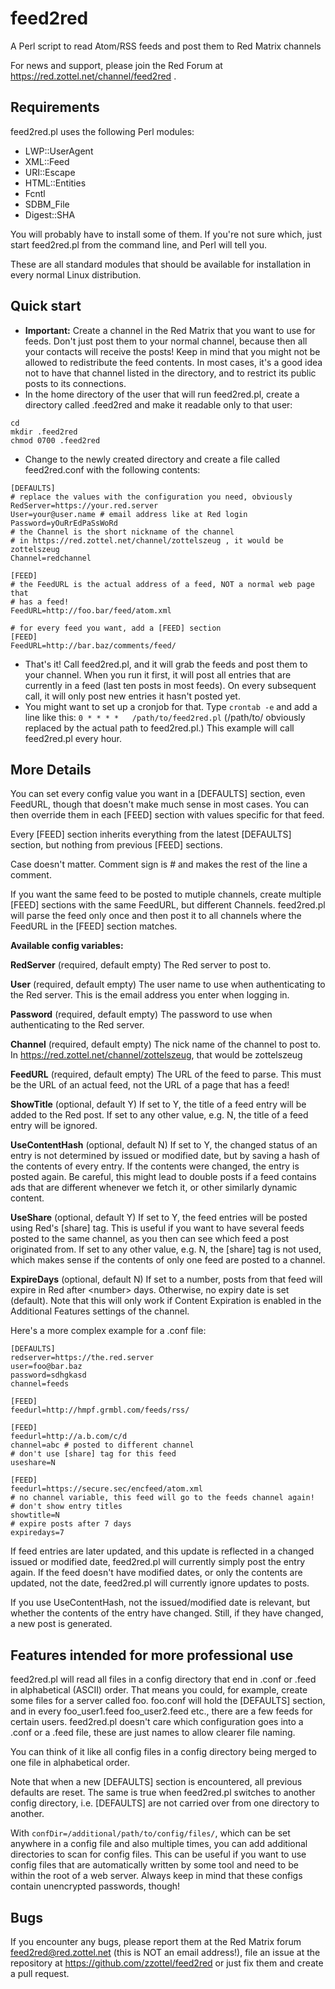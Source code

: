 feed2red
========

A Perl script to read Atom/RSS feeds and post them to Red Matrix channels

For news and support, please join the Red Forum at
https://red.zottel.net/channel/feed2red .

Requirements
------------

feed2red.pl uses the following Perl modules:

* LWP::UserAgent
* XML::Feed
* URI::Escape
* HTML::Entities
* Fcntl
* SDBM_File
* Digest::SHA

You will probably have to install some of them. If you're not sure which,
just start feed2red.pl from the command line, and Perl will tell you.

These are all standard modules that should be available for installation
in every normal Linux distribution.

Quick start
-----------

* **Important:** Create a channel in the Red Matrix that you want to use
	for feeds. Don't just post them to your normal channel, because then
	all your contacts will receive the posts! Keep in mind that you might
	not be allowed to redistribute the feed contents. In most cases, it's
	a good idea not to have that channel listed in the directory, and to
	restrict its public posts to its connections.
* In the home directory of the user that will run feed2red.pl, create a
	directory called .feed2red and make it readable only to that user:

```
cd
mkdir .feed2red
chmod 0700 .feed2red
```

* Change to the newly created directory and create a file called
	feed2red.conf with the following contents:

```
[DEFAULTS]
# replace the values with the configuration you need, obviously
RedServer=https://your.red.server
User=your@user.name # email address like at Red login
Password=yOuRrEdPaSsWoRd
# the Channel is the short nickname of the channel
# in https://red.zottel.net/channel/zottelszeug , it would be zottelszeug
Channel=redchannel

[FEED]
# the FeedURL is the actual address of a feed, NOT a normal web page that
# has a feed!
FeedURL=http://foo.bar/feed/atom.xml

# for every feed you want, add a [FEED] section
[FEED]
FeedURL=http://bar.baz/comments/feed/
```

* That's it! Call feed2red.pl, and it will grab the feeds and post
	them to your channel. When you run it first, it will post all entries
	that are currently in a feed (last ten posts in most feeds). On every
	subsequent call, it will only post new entries it hasn't posted yet.
* You might want to set up a cronjob for that.
	Type `crontab -e` and add a line like this:
	`0 * * * *   /path/to/feed2red.pl`
	(/path/to/ obviously replaced by the actual path to feed2red.pl.)
	This example will call feed2red.pl every hour.

More Details
------------

You can set every config value you want in a [DEFAULTS] section, even
FeedURL, though that doesn't make much sense in most cases. You can then
override them in each [FEED] section with values specific for that feed.

Every [FEED] section inherits everything from the latest [DEFAULTS]
section, but nothing from previous [FEED] sections.

Case doesn't matter. Comment sign is # and makes the rest of the line a
comment.

If you want the same feed to be posted to mutiple channels, create
multiple [FEED] sections with the same FeedURL, but different Channels.
feed2red.pl will parse the feed only once and then post it to all channels
where the FeedURL in the [FEED] section matches.

**Available config variables:**

**RedServer** (required, default empty)
The Red server to post to.

**User** (required, default empty)
The user name to use when authenticating to the Red server. This is the
email address you enter when logging in.

**Password** (required, default empty)
The password to use when authenticating to the Red server.

**Channel** (required, default empty)
The nick name of the channel to post to. In
https://red.zottel.net/channel/zottelszeug, that would be zottelszeug

**FeedURL** (required, default empty)
The URL of the feed to parse. This must be the URL of an actual feed, not
the URL of a page that has a feed!

**ShowTitle** (optional, default Y)
If set to Y, the title of a feed entry will be added to the Red post. If
set to any other value, e.g. N, the title of a feed entry will be ignored.

**UseContentHash** (optional, default N)
If set to Y, the changed status of an entry is not determined by issued or
modified date, but by saving a hash of the contents of every entry. If the
contents were changed, the entry is posted again. Be careful, this might
lead to double posts if a feed contains ads that are different whenever we
fetch it, or other similarly dynamic content.

**UseShare** (optional, default Y)
If set to Y, the feed entries will be posted using Red's [share] tag. This
is useful if you want to have several feeds posted to the same channel, as
you then can see which feed a post originated from. If set to any other
value, e.g. N, the [share] tag is not used, which makes sense if the
contents of only one feed are posted to a channel.

**ExpireDays** (optional, default N)
If set to a number, posts from that feed will expire in Red after \<number\>
days. Otherwise, no expiry date is set (default). Note that this will only
work if Content Expiration is enabled in the Additional Features settings
of the channel.

Here's a more complex example for a .conf file:

```
[DEFAULTS]
redserver=https://the.red.server
user=foo@bar.baz
password=sdhgkasd
channel=feeds

[FEED]
feedurl=http://hmpf.grmbl.com/feeds/rss/

[FEED]
feedurl=http://a.b.com/c/d
channel=abc # posted to different channel
# don't use [share] tag for this feed
useshare=N

[FEED]
feedurl=https://secure.sec/encfeed/atom.xml
# no channel variable, this feed will go to the feeds channel again!
# don't show entry titles
showtitle=N
# expire posts after 7 days
expiredays=7
```

If feed entries are later updated, and this update is reflected in a
changed issued or modified date, feed2red.pl will currently simply post
the entry again. If the feed doesn't have modified dates, or only the
contents are updated, not the date, feed2red.pl will currently ignore
updates to posts.

If you use UseContentHash, not the issued/modified date is relevant, but
whether the contents of the entry have changed. Still, if they have
changed, a new post is generated.

Features intended for more professional use
-------------------------------------------

feed2red.pl will read all files in a config directory that end in .conf or
.feed in alphabetical (ASCII) order. That means you could, for example,
create some files for a server called foo. foo.conf will hold the
[DEFAULTS] section, and in every foo_user1.feed foo_user2.feed etc., there
are a few feeds for certain users. feed2red.pl doesn't care which
configuration goes into a .conf or a .feed file, these are just names to
allow clearer file naming.

You can think of it like all config files in a config directory being
merged to one file in alphabetical order.

Note that when a new [DEFAULTS] section is encountered, all previous
defaults are reset. The same is true when feed2red.pl switches to another
config directory, i.e. [DEFAULTS] are not carried over from one directory
to another.

With `confDir=/additional/path/to/config/files/`, which can be set
anywhere in a config file and also multiple times, you can add additional
directories to scan for config files. This can be useful if you want to
use config files that are automatically written by some tool and need to
be within the root of a web server. Always keep in mind that these configs
contain unencrypted passwords, though!

Bugs
----

If you encounter any bugs, please report them at the Red Matrix forum
feed2red@red.zottel.net (this is NOT an email address!), file an issue at the
repository at https://github.com/zzottel/feed2red or just fix them and
create a pull request.
